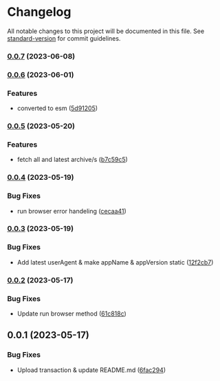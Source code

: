 # Changelog

All notable changes to this project will be documented in this file. See [standard-version](https://github.com/conventional-changelog/standard-version) for commit guidelines.

### [0.0.7](https://github.com/pawanpaudel93/arweave-archive/compare/v0.0.6...v0.0.7) (2023-06-08)

### [0.0.6](https://github.com/pawanpaudel93/arweave-archive/compare/v0.0.5...v0.0.6) (2023-06-01)


### Features

* converted to esm ([5d91205](https://github.com/pawanpaudel93/arweave-archive/commit/5d91205c3614900b4ad8a67be79067f379b3ec0e))

### [0.0.5](https://github.com/pawanpaudel93/arweave-archive/compare/v0.0.4...v0.0.5) (2023-05-20)


### Features

* fetch all and latest archive/s ([b7c59c5](https://github.com/pawanpaudel93/arweave-archive/commit/b7c59c5182902b5ecf230bf8806f8a731dd60e1d))

### [0.0.4](https://github.com/pawanpaudel93/arweave-archive/compare/v0.0.3...v0.0.4) (2023-05-19)


### Bug Fixes

* run browser error handeling ([cecaa41](https://github.com/pawanpaudel93/arweave-archive/commit/cecaa410cb775435f003764f15bae2615e97dafe))

### [0.0.3](https://github.com/pawanpaudel93/arweave-archive/compare/v0.0.2...v0.0.3) (2023-05-19)


### Bug Fixes

* Add latest userAgent & make appName & appVersion static ([12f2cb7](https://github.com/pawanpaudel93/arweave-archive/commit/12f2cb7f09c930e7eaad9f5d7082bf9b965492e6))

### [0.0.2](https://github.com/pawanpaudel93/arweave-archive/compare/v0.0.1...v0.0.2) (2023-05-17)


### Bug Fixes

* Update run browser method ([61c818c](https://github.com/pawanpaudel93/arweave-archive/commit/61c818c6330d4c740d62a0c52d119d9868fb77ac))

## 0.0.1 (2023-05-17)


### Bug Fixes

* Upload transaction & update README.md ([6fac294](https://github.com/pawanpaudel93/arweave-archive/commit/6fac2949d927b91f438b694289952e9e05397242))
